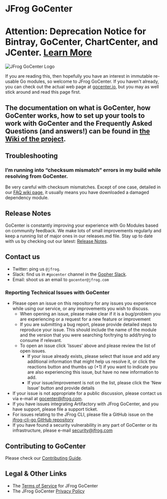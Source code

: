 # JFrog GoCenter

# Attention: Deprecation Notice for Bintray, GoCenter, ChartCenter, and JCenter. [Learn More](https://jfrog.com/blog/into-the-sunset-bintray-jcenter-gocenter-and-chartcenter)

![JFrog GoCenter Logo](https://raw.githubusercontent.com/jfrog/gocenter/master/resources/logo.png)

If you are reading this, then hopefully you have an interest in immutable re-usable Go modules, so welcome to JFrog GoCenter.  If
you haven't already, you can check out the actual web page at [gocenter.io](https://gocenter.io), but you may as
well stick around and read this page first.

## The documentation on what is GoCenter, how GoCenter works, how to set up your tools to work with GoCenter and the Frequently Asked Questions (and answers!) can be found in [the Wiki of the project](https://github.com/jfrog/gocenter/wiki).

## Troubleshooting

### I’m running into “checksum mismatch” errors in my build while resolving from GoCenter.

Be very careful with checksum mismatches. Except of one case, detailed in our [FAQ wiki page](https://github.com/jfrog/gocenter/wiki/Frequently-Asked-Questions), it usually means you have downloaded a damaged dependency module.

## Release Notes

GoCenter is constantly improving your experience with Go Modules based on community feedback. We make lots of small improvements regularly and keep a running list of major ones in our releases.md file. Stay up to date with us by checking out our latest: [Release Notes](https://github.com/jfrog/gocenter/blob/master/releases.md).

## Contact us

* Twitter: ping us `@jfrog`.
* Slack: find us in `#gocenter` channel in the [Gopher Slack](https://invite.slack.golangbridge.org/).
* Email: shoot us an email to `gocenter@jfrog.com`

### Reporting Technical Issues with GoCenter

* Please open an issue on this repository for any issues you experience while using our service, or any improvements you wish to discuss.
  * When opening an issue, please make clear if it is a bug/problem you are experiencing or a request for a new feature or improvement
  * If you are submitting a bug report, please provide detailed steps to reproduce your issue.  This should include the name of the module and the version that you were searching for/trying to add/trying to consume if relevant.
  * To open an issue click 'Issues' above and please review the list of open issues.
    * If your issue already exists, please select that issue and add any additional information that might help us resolve it, or click the reactions button and thumbs up (+1) if you want to indicate you are also experiencing this issue, but have no new information to add.
    * If your issue/improvement is not on the list, please click the 'New Issue' button and provide details
* If your issue is not appropriate for a public discussion, please contact us via e-mail at gocenter@jfrog.com.
* If you have issues integrating Artifactory with JFrog GoCenter, and you have support, please file a support ticket.
* For issues relating to the JFrog CLI, please file a GitHub issue on the [jfrog-cli-go GitHub repository](https://github.com/jfrog/jfrog-cli-go)
* If you have found a security vulnerability in any part of GoCenter or its infrastructure, please e-mail security@jfrog.com

## Contributing to GoCenter

Please check our [Contributing Guide](https://github.com/jfrog/gocenter/blob/master/CONTRIBUTING.md).

## Legal & Other Links
* The [Terms of Service](https://gocenter.jfrog.com/terms) for JFrog GoCenter
* The JFrog GoCenter [Privacy Policy](https://gocenter.jfrog.com/privacypolicy)
